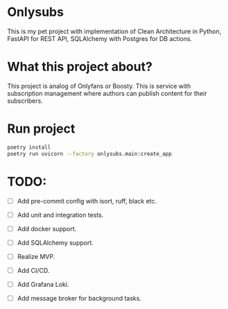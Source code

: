 # Onlysubs

This is my pet project with implementation of Clean Architecture in Python, FastAPI for REST API, SQLAlchemy with Postgres for DB actions. 

# What this project about?

This project is analog of Onlyfans or Boosty. This is service with subscription management where authors can publish content for their subscribers.

# Run project

```sh
poetry install
poetry run uvicorn --factory onlysubs.main:create_app
```

# TODO:
 - [ ] Add pre-commit config with isort, ruff, black etc.
 - [ ] Add unit and integration tests.
 - [ ] Add docker support.
 - [ ] Add SQLAlchemy support.
 - [ ] Realize MVP.
 - [ ] Add CI/CD.
 - [ ] Add Grafana Loki.
 - [ ] Add message broker for background tasks.

